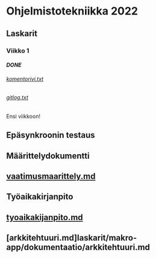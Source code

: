 # Ohjelmistotekniikka 2022

## Laskarit

### **Viikko 1**
#### *DONE*

###### [komentorivi.txt](laskarit/viikko1/kometorivi.txt)
###### [gitlog.txt](laskarit/viikko1/gitlog.txt)
Ensi viikkoon!

## Epäsynkroonin testaus

## Määrittelydokumentti

## [vaatimusmaarittely.md](documents/vaatimusmaarittely.md)

## Työaikakirjanpito

## [tyoaikakijanpito.md](documents/tyoaikakirjanpito.md)

## [arkkitehtuuri.md]laskarit/makro-app/dokumentaatio/arkkitehtuuri.md
